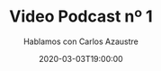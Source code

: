 ---
title: 'Video Podcast nº 1'
date: '2020-03-03T19:00:00'
author: 'Hablamos con Carlos Azaustre'
img: '/images/01-antes.jpg'
alt: 'Video Podcast nº 1 - Hablamos con Carlos Azaustre. 3 de Marzo, 19.00 horas. Thanks to Avatar Recep Kütük & Pierre - Louis Anceau for their icons.'
body: ''
video: 'https://www.youtube.com/watch?v=g274h7w0TTk'
--- 